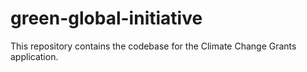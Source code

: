 # green-global-initiative
This repository contains the codebase for the Climate Change Grants application. 
